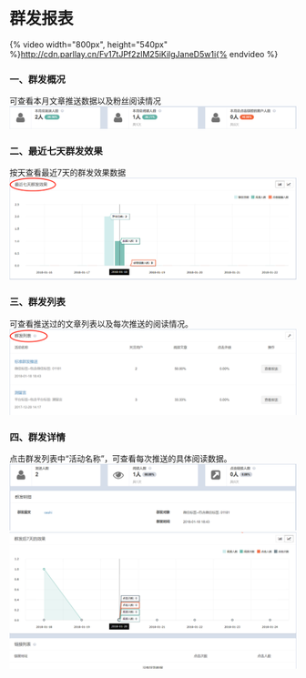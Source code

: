 # 群发报表

{% video width="800px", height="540px" %}http://cdn.parllay.cn/Fv17tJPf2zlM25iKilgJaneD5w1i{% endvideo %}

### 一、群发概况

可查看本月文章推送数据以及粉丝阅读情况![](/assets/1516594165%281%29.png)

### 二、最近七天群发效果

按天查看最近7天的群发效果数据![](/assets/1516594283%281%29.png)

### 三、群发列表

可查看推送过的文章列表以及每次推送的阅读情况。![](/assets/1516594393%281%29.png)

### 四、群发详情

点击群发列表中“活动名称”，可查看每次推送的具体阅读数据。![](/assets/1516594516%281%29.png)![](/assets/1516594549%281%29.png)

